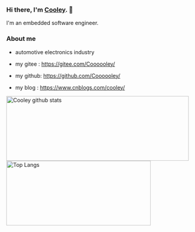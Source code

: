 ### Hi there, I'm [Cooley](https://www.cnblogs.com/cooley/). 👋

I'm an embedded software engineer.

<!--
**Coooooley/Coooooley** is a ✨ _special_ ✨ repository because its `README.md` (this file) appears on your GitHub profile.

Here are some ideas to get you started:

- 🔭 I’m currently working on ...
- 🌱 I’m currently learning ...
- 👯 I’m looking to collaborate on ...
- 🤔 I’m looking for help with ...
- 💬 Ask me about ...
- 📫 How to reach me: ...
- 😄 Pronouns: ...
- ⚡ Fun fact: ...
-->

### About me

- automotive electronics industry

- my gitee : https://gitee.com/Coooooley/
- my github: https://github.com/Coooooley/
- my blog  : https://www.cnblogs.com/cooley/


<a href="https://github.com/anuraghazra/github-readme-stats">
  <img align="center" src="https://github-readme-stats.vercel.app/api?username=Coooooley&hide=prs&count_private=true&show_icons=true&theme=material-palenight" alt="Cooley github stats" width="480" height="170" />
</a>

<a href="https://github.com/anuraghazra/github-readme-stats">
  <img align="center" src="https://github-readme-stats.vercel.app/api/top-langs/?username=Coooooley&layout=compact&theme=material-palenight" alt="Top Langs" width="380" height="170" />
</a>
